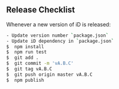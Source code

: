 ## Release Checklist

Whenever a new version of iD is released:

```bash
- Update version number `package.json`
- Update iD dependency in `package.json`
$  npm install
$  npm run test
$  git add .
$  git commit -m 'vA.B.C'
$  git tag vA.B.C
$  git push origin master vA.B.C
$  npm publish
```
